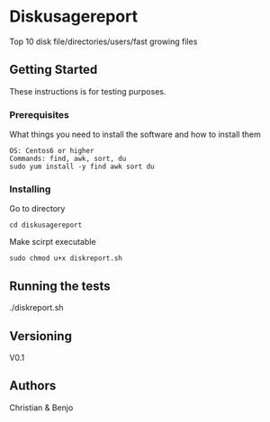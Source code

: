 # Diskusagereport
Top 10 disk file/directories/users/fast growing files

## Getting Started
These instructions is for testing purposes.


### Prerequisites
What things you need to install the software and how to install them

```
OS: Centos6 or higher
Commands: find, awk, sort, du
sudo yum install -y find awk sort du
```

### Installing

Go to directory
```
cd diskusagereport
```

Make scirpt executable
```
sudo chmod u+x diskreport.sh
```

## Running the tests

./diskreport.sh


## Versioning

V0.1

## Authors

Christian & Benjo

